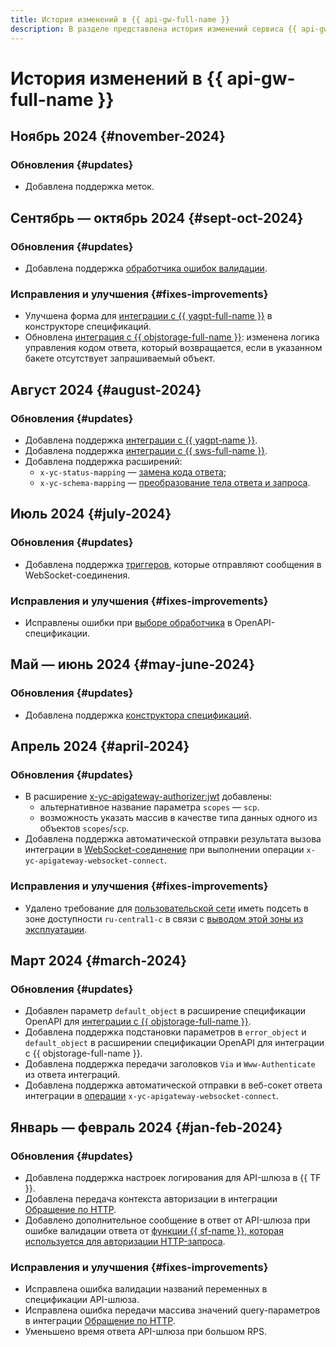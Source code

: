 ```yaml
---
title: История изменений в {{ api-gw-full-name }}
description: В разделе представлена история изменений сервиса {{ api-gw-name }}.
---
```


# История изменений в {{ api-gw-full-name }}

## Ноябрь 2024 {#november-2024}

### Обновления {#updates}

* Добавлена поддержка меток.

## Сентябрь — октябрь 2024 {#sept-oct-2024}

### Обновления {#updates}

* Добавлена поддержка [обработчика ошибок валидации](concepts/extensions/validator.md#errorhandler).

### Исправления и улучшения {#fixes-improvements}

* Улучшена форма для [интеграции с {{ yagpt-full-name }}](operations/spec-constructor/yagpt.md) в конструкторе спецификаций.
* Обновлена [интеграция с {{ objstorage-full-name }}](operations/spec-constructor/object-storage.md): изменена логика управления кодом ответа, который возвращается, если в указанном бакете отсутствует запрашиваемый объект.

## Август 2024 {#august-2024}

### Обновления {#updates}

* Добавлена поддержка [интеграции с {{ yagpt-name }}](operations/spec-constructor/yagpt.md).
* Добавлена поддержка [интеграции с {{ sws-full-name }}](concepts/extensions/sws.md).
* Добавлена поддержка расширений:
    * `x-yc-status-mapping` — [замена кода ответа](concepts/extensions/status-mapping.md);
    * `x-yc-schema-mapping` — [преобразование тела ответа и запроса](concepts/extensions/schema-mapping.md).

## Июль 2024 {#july-2024}

### Обновления {#updates}

* Добавлена поддержка [триггеров](concepts/trigger/index.md), которые отправляют сообщения в WebSocket-соединения.

### Исправления и улучшения {#fixes-improvements}

* Исправлены ошибки при [выборе обработчика](concepts/index.md#algorithm) в OpenAPI-спецификации.

## Май — июнь 2024 {#may-june-2024}

### Обновления {#updates}

* Добавлена поддержка [конструктора спецификаций](operations/spec-constructor/index.md).

## Апрель 2024 {#april-2024}

### Обновления {#updates}

* В расширение [x-yc-apigateway-authorizer:jwt](concepts/extensions/jwt-authorizer.md) добавлены:
    * альтернативное название параметра `scopes` — `scp`.
    * возможность указать массив в качестве типа данных одного из объектов `scopes`/`scp`.
* Добавлена поддержка автоматической отправки результата вызова интеграции в [WebSocket-соединение](concepts/extensions/websocket.md) при выполнении операции `x-yc-apigateway-websocket-connect`.

### Исправления и улучшения {#fixes-improvements}

* Удалено требование для [пользовательской сети](concepts/networking#user-network) иметь подсеть в зоне доступности `ru-central1-c` в связи с [выводом этой зоны из эксплуатации](../overview/concepts/ru-central1-c-deprecation).

## Март 2024 {#march-2024}

### Обновления {#updates}

* Добавлен параметр `default_object` в расширение спецификации OpenAPI для [интеграции с {{ objstorage-full-name }}](concepts/extensions/object-storage.md).
* Добавлена поддержка подстановки параметров в `error_object` и `default_object` в расширении спецификации OpenAPI для интеграции с {{ objstorage-full-name }}.
* Добавлена поддержка передачи заголовков `Via` и `Www-Authenticate` из ответа интеграций.
* Добавлена поддержка автоматической отправки в веб-сокет ответа интеграции в [операции](concepts/extensions/websocket.md#connect) `x-yc-apigateway-websocket-connect`.

## Январь — февраль 2024 {#jan-feb-2024}

### Обновления {#updates}

* Добавлена поддержка настроек логирования для API-шлюза в {{ TF }}.
* Добавлена передача контекста авторизации в интеграции [Обращение по HTTP](concepts/extensions/http.md).
* Добавлено дополнительное сообщение в ответ от API-шлюза при ошибке валидации ответа от [функции {{ sf-name }}, которая используется для авторизации HTTP-запроса](concepts/extensions/function-authorizer.md).

### Исправления и улучшения {#fixes-improvements}

* Исправлена ошибка валидации названий переменных в спецификации API-шлюза.
* Исправлена ошибка передачи массива значений query-параметров в интеграции [Обращение по HTTP](concepts/extensions/http.md).
* Уменьшено время ответа API-шлюза при большом RPS.
